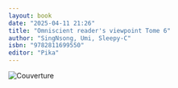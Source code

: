 ```yaml
---
layout: book
date: "2025-04-11 21:26"
title: "Omniscient reader's viewpoint Tome 6"
author: "SingNsong, Umi, Sleepy-C"
isbn: "9782811699550"
editor: "Pika"
---
```

![Couverture](/img/9782811699550.jpeg)